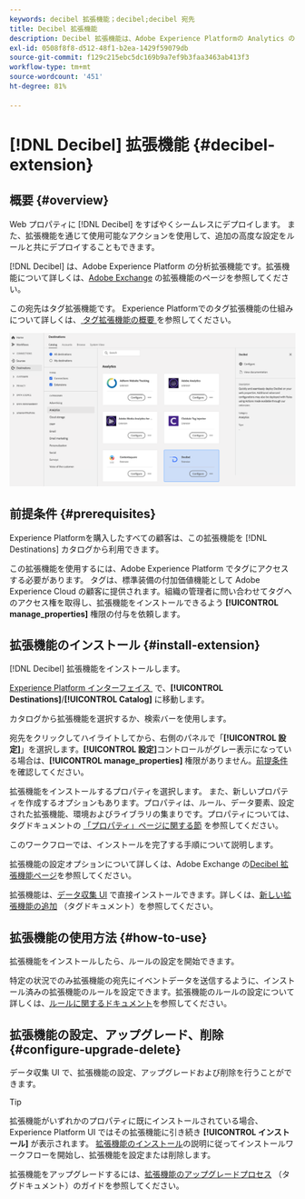 ```yaml
---
keywords: decibel 拡張機能；decibel;decibel 宛先
title: Decibel 拡張機能
description: Decibel 拡張機能は、Adobe Experience Platformの Analytics の宛先です。 拡張機能について詳しくは、Adobe Exchange の拡張機能のページを参照してください。
exl-id: 0508f8f8-d512-48f1-b2ea-1429f59079db
source-git-commit: f129c215ebc5dc169b9a7ef9b3faa3463ab413f3
workflow-type: tm+mt
source-wordcount: '451'
ht-degree: 81%

---
```


# [!DNL Decibel] 拡張機能 {#decibel-extension}

## 概要 {#overview}

Web プロパティに [!DNL Decibel] をすばやくシームレスにデプロイします。 また、拡張機能を通じて使用可能なアクションを使用して、追加の高度な設定をルールと共にデプロイすることもできます。

[!DNL Decibel] は、Adobe Experience Platform の分析拡張機能です。拡張機能について詳しくは、[Adobe Exchange](https://exchange.adobe.com/experiencecloud.details.100913.html) の拡張機能のページを参照してください。

この宛先はタグ拡張機能です。 Experience Platformでのタグ拡張機能の仕組みについて詳しくは、[&#x200B; タグ拡張機能の概要 &#x200B;](../launch-extensions/overview.md) を参照してください。

![Decibel 拡張機能](../../assets/catalog/analytics/decibel/catalog.png)

## 前提条件 {#prerequisites}

Experience Platformを購入したすべての顧客は、この拡張機能を [!DNL Destinations] カタログから利用できます。

この拡張機能を使用するには、Adobe Experience Platform でタグにアクセスする必要があります。 タグは、標準装備の付加価値機能として Adobe Experience Cloud の顧客に提供されます。組織の管理者に問い合わせてタグへのアクセス権を取得し、拡張機能をインストールできるよう **[!UICONTROL manage_properties]** 権限の付与を依頼します。

## 拡張機能のインストール {#install-extension}

[!DNL Decibel] 拡張機能をインストールします。

[Experience Platform インターフェイス &#x200B;](https://platform.adobe.com/) で、**[!UICONTROL Destinations]**/**[!UICONTROL Catalog]** に移動します。

カタログから拡張機能を選択するか、検索バーを使用します。

宛先をクリックしてハイライトしてから、右側のパネルで「**[!UICONTROL 設定]**」を選択します。**[!UICONTROL 設定]**&#x200B;コントロールがグレー表示になっている場合は、**[!UICONTROL manage_properties]** 権限がありません。[前提条件](#prerequisites)を確認してください。

拡張機能をインストールするプロパティを選択します。 また、新しいプロパティを作成するオプションもあります。プロパティは、ルール、データ要素、設定された拡張機能、環境およびライブラリの集まりです。プロパティについては、タグドキュメントの [「プロパティ」ページに関する節](../../../tags/ui/administration/companies-and-properties.md#properties-page) を参照してください。

このワークフローでは、インストールを完了する手順について説明します。

拡張機能の設定オプションについて詳しくは、Adobe Exchange の[Decibel 拡張機能ページ](https://exchange.adobe.com/experiencecloud.details.100913.html)を参照してください。

拡張機能は、[データ収集 UI](https://experience.adobe.com/#/data-collection/) で直接インストールできます。詳しくは、[新しい拡張機能の追加](../../../tags/ui/managing-resources/extensions/overview.md#add-a-new-extension) （タグドキュメント）を参照してください。

## 拡張機能の使用方法 {#how-to-use}

拡張機能をインストールしたら、ルールの設定を開始できます。

特定の状況でのみ拡張機能の宛先にイベントデータを送信するように、インストール済みの拡張機能のルールを設定できます。拡張機能のルールの設定について詳しくは、[ルールに関するドキュメント](../../../tags/ui/managing-resources/rules.md)を参照してください。

## 拡張機能の設定、アップグレード、削除 {#configure-upgrade-delete}

データ収集 UI で、拡張機能の設定、アップグレードおよび削除を行うことができます。

>[!TIP]
>
>拡張機能がいずれかのプロパティに既にインストールされている場合、Experience Platform UI ではその拡張機能に引き続き **[!UICONTROL インストール]** が表示されます。 [拡張機能のインストール](#install-extension)の説明に従ってインストールワークフローを開始し、拡張機能を設定または削除します。

拡張機能をアップグレードするには、[拡張機能のアップグレードプロセス](../../../tags/ui/managing-resources/extensions/extension-upgrade.md) （タグドキュメント）のガイドを参照してください。
